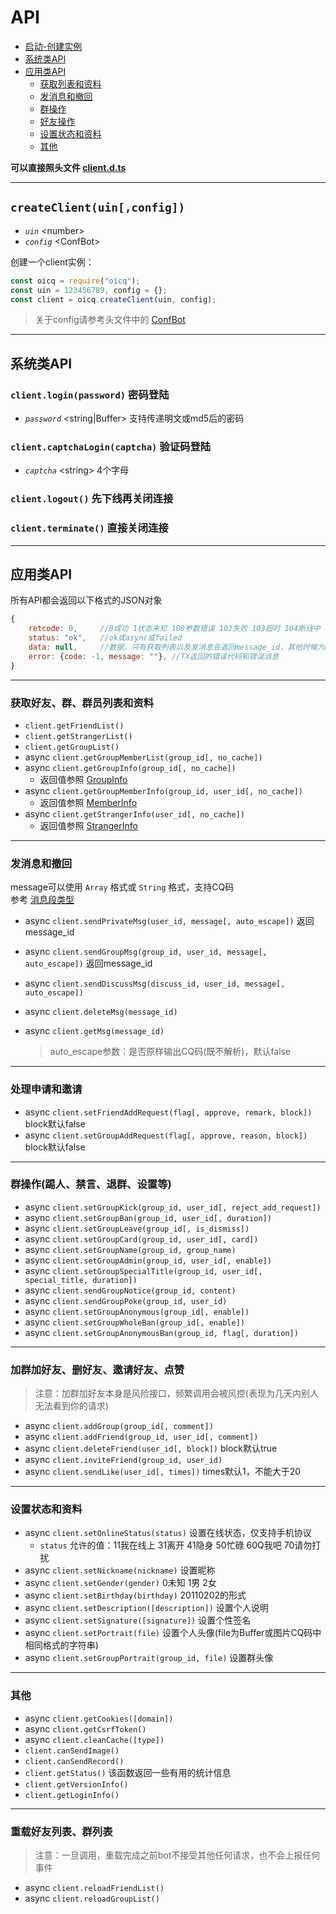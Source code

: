 # API

+ [启动-创建实例](#createclientuinconfig)
+ [系统类API](#系统类API)
+ [应用类API](#应用类API)
  + [获取列表和资料](#获取好友群群员列表和资料)
  + [发消息和撤回](#发消息和撤回)
  + [群操作](#群操作踢人禁言退群设置等)
  + [好友操作](#加群加好友删好友邀请好友点赞)
  + [设置状态和资料](#设置状态和资料)
  + [其他](#其他)

**可以直接照头文件 [client.d.ts](../client.d.ts)**

----

## `createClient(uin[,config])`

+ *`uin`* \<number>
+ *`config`* \<ConfBot>

创建一个client实例：

```js
const oicq = require("oicq");
const uin = 123456789, config = {};
const client = oicq.createClient(uin, config);
```

  > 关于config请参考头文件中的 [ConfBot](../client.d.ts#ConfBot)

----

## 系统类API

### `client.login(password)` 密码登陆

+ *`password`* \<string|Buffer> 支持传递明文或md5后的密码

### `client.captchaLogin(captcha)` 验证码登陆

+ *`captcha`* \<string> 4个字母

### `client.logout()` 先下线再关闭连接

### `client.terminate()` 直接关闭连接

----

## 应用类API

所有API都会返回以下格式的JSON对象

```js
{
    retcode: 0,     //0成功 1状态未知 100参数错误 102失败 103超时 104断线中
    status: "ok",   //ok或async或failed
    data: null,     //数据，只有获取列表以及发消息会返回message_id，其他时候为null
    error: {code: -1, message: ""}, //TX返回的错误代码和错误消息
}
```

----

### 获取好友、群、群员列表和资料

+ `client.getFriendList()`
+ `client.getStrangerList()`
+ `client.getGroupList()`
+ async `client.getGroupMemberList(group_id[, no_cache])`
+ async `client.getGroupInfo(group_id[, no_cache])`
  + 返回值参照 [GroupInfo](../client.d.ts#GroupInfo)
+ async `client.getGroupMemberInfo(group_id, user_id[, no_cache])`
  + 返回值参照 [MemberInfo](../client.d.ts#MemberInfo)
+ async `client.getStrangerInfo(user_id[, no_cache])`
  + 返回值参照 [StrangerInfo](../client.d.ts#StrangerInfo)

----

### 发消息和撤回

message可以使用 `Array` 格式或 `String` 格式，支持CQ码  
参考 [消息段类型](https://github.com/howmanybots/onebot/blob/master/v11/specs/message/segment.md)

+ async `client.sendPrivateMsg(user_id, message[, auto_escape])` 返回message_id
+ async `client.sendGroupMsg(group_id, user_id, message[, auto_escape])` 返回message_id
+ async `client.sendDiscussMsg(discuss_id, user_id, message[, auto_escape])`
+ async `client.deleteMsg(message_id)`
+ async `client.getMsg(message_id)`

  > auto_escape参数：是否原样输出CQ码(既不解析)，默认false

----

### 处理申请和邀请

+ async `client.setFriendAddRequest(flag[, approve, remark, block])` block默认false
+ async `client.setGroupAddRequest(flag[, approve, reason, block])` block默认false

----

### 群操作(踢人、禁言、退群、设置等)

+ async `client.setGroupKick(group_id, user_id[, reject_add_request])`
+ async `client.setGroupBan(group_id, user_id[, duration])`
+ async `client.setGroupLeave(group_id[, is_dismiss])`
+ async `client.setGroupCard(group_id, user_id[, card])`
+ async `client.setGroupName(group_id, group_name)`
+ async `client.setGroupAdmin(group_id, user_id[, enable])`
+ async `client.setGroupSpecialTitle(group_id, user_id[, special_title, duration])`
+ async `client.sendGroupNotice(group_id, content)`
+ async `client.sendGroupPoke(group_id, user_id)`
+ async `client.setGroupAnonymous(group_id[, enable])`
+ async `client.setGroupWholeBan(group_id[, enable])`
+ async `client.setGroupAnonymousBan(group_id, flag[, duration])`

----

### 加群加好友、删好友、邀请好友、点赞

  > 注意：加群加好友本身是风险接口，频繁调用会被风控(表现为几天内别人无法看到你的请求)

+ async `client.addGroup(group_id[, comment])`
+ async `client.addFriend(group_id, user_id[, comment])`
+ async `client.deleteFriend(user_id[, block])` block默认true
+ async `client.inviteFriend(group_id, user_id)`
+ async `client.sendLike(user_id[, times])` times默认1，不能大于20

----

### 设置状态和资料

+ async `client.setOnlineStatus(status)` 设置在线状态，仅支持手机协议
  + `status` 允许的值：11我在线上 31离开 41隐身 50忙碌 60Q我吧 70请勿打扰
+ async `client.setNickname(nickname)` 设置昵称
+ async `client.setGender(gender)` 0未知 1男 2女
+ async `client.setBirthday(birthday)` 20110202的形式
+ async `client.setDescription([description])` 设置个人说明
+ async `client.setSignature([signature])` 设置个性签名
+ async `client.setPortrait(file)` 设置个人头像(file为Buffer或图片CQ码中相同格式的字符串)
+ async `client.setGroupPortrait(group_id, file)` 设置群头像

----

### 其他

+ async `client.getCookies([domain])`
+ async `client.getCsrfToken()`
+ async `client.cleanCache([type])`
+ `client.canSendImage()`
+ `client.canSendRecord()`
+ `client.getStatus()` 该函数返回一些有用的统计信息
+ `client.getVersionInfo()`
+ `client.getLoginInfo()`

----

### 重载好友列表、群列表

  > 注意：一旦调用，重载完成之前bot不接受其他任何请求，也不会上报任何事件

+ async `client.reloadFriendList()`
+ async `client.reloadGroupList()`
